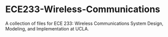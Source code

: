 # ECE233-Wireless-Communications
A collection of files for ECE 233: Wireless Communications System Design, Modeling, and Implementation at UCLA.
